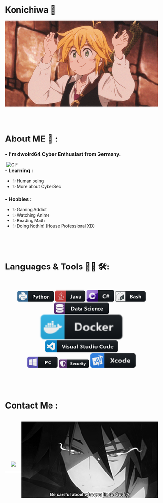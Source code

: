 # Konichiwa 👋

<div align="center">
<img hight="300" width="700" alt="GIF" align="center" src="https://github.com/dword64/dword64/blob/master/assets/208593.gif">
</div>

</br>
</br>
</br>


# About ME 💬 :

### - I'm dwoird64 Cyber Enthusiast from Germany.

<img hight="400" width="500" alt="GIF" align="right" src="https://github.com/dword64/dword64/blob/master/assets/1936.gif">

### - Learning :
- ✨ Human being 
- ✨ More about CyberSec

### - Hobbies : 
- ✨ Gaming Addict
- ✨ Watching Anime
- ✨ Reading Math
- ✨ Doing Nothin! (House Professional XD)

</br>
</br>
</br>



# Languages & Tools 👨‍💻 🛠:
</br>

<p align="center">

<!-- For more icons please follow  https://github.com/MikeCodesDotNET/ColoredBadges -->
<img src="https://github.com/dword64/dword64/blob/master/assets/icons/python.png" alt="python" width="120" hight="50">
<img src="https://github.com/dword64/dword64/blob/master/assets/icons/java.png" alt="java"  width="100" hight="50">
<img src="https://github.com/dword64/dword64/blob/master/assets/icons/csharp.png" alt="C#" width="90" hight="50">
<img src="https://github.com/dword64/dword64/blob/master/assets/icons/bash.png" alt="bash" width="100" hight="50">
<img src="https://github.com/dword64/dword64/blob/master/assets/icons/datascience.png" alt="datascience" width="180" hight="50">
</br>
<img src="https://github.com/dword64/dword64/blob/master/assets/icons/docker.png" alt="docker" width="270" hight="50">
<img src="https://github.com/dword64/dword64/blob/master/assets/icons/visualstudio_code.png" alt="visualstudio_code" width="240" hight="50">
</br>
<img src="https://github.com/dword64/dword64/blob/master/assets/icons/pc.png" alt="pc" width="100" hight="50">
<img src="https://github.com/dword64/dword64/blob/master/assets/icons/security.png" alt="Security" width="100" hight="50">
<img src="https://github.com/dword64/dword64/blob/master/assets/icons/xcode.png" alt="xcode" width="150" hight="50">
</p>
</br>
</br>
</br>



# Contact Me :

<p>
 </br>


<img hight="320" width="450" align="right" alt="GIF" src="https://github.com/dword64/dword64/blob/master/assets/93195.gif">


 

</br>
</br>
</br>
</br>
</br>
</br>
</br>



<p align="center" >  
  <a href="https://github.com/anuraghazra/github-readme-stats"> 
<img  src="ttps://github-readme-stats.vercel.app/api?username=dword64&&show_icons=true&theme=radical"/>
  </a>
  </p>

*************
